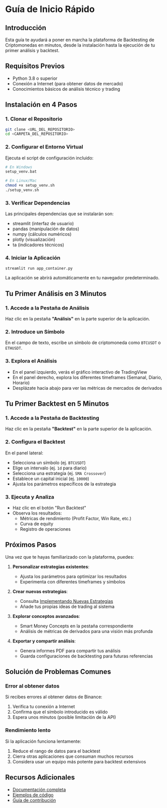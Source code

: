 # Guía de Inicio Rápido

## Introducción

Esta guía te ayudará a poner en marcha la plataforma de Backtesting de Criptomonedas en minutos, desde la instalación hasta la ejecución de tu primer análisis y backtest.

## Requisitos Previos

- Python 3.8 o superior
- Conexión a Internet (para obtener datos de mercado)
- Conocimientos básicos de análisis técnico y trading

## Instalación en 4 Pasos

### 1. Clonar el Repositorio

```bash
git clone <URL_DEL_REPOSITORIO>
cd <CARPETA_DEL_REPOSITORIO>
```

### 2. Configurar el Entorno Virtual

Ejecuta el script de configuración incluido:

```bash
# En Windows
setup_venv.bat

# En Linux/Mac
chmod +x setup_venv.sh
./setup_venv.sh
```

### 3. Verificar Dependencias

Las principales dependencias que se instalarán son:
- streamlit (interfaz de usuario)
- pandas (manipulación de datos)
- numpy (cálculos numéricos)
- plotly (visualización)
- ta (indicadores técnicos)

### 4. Iniciar la Aplicación

```bash
streamlit run app_container.py
```

La aplicación se abrirá automáticamente en tu navegador predeterminado.

## Tu Primer Análisis en 3 Minutos

### 1. Accede a la Pestaña de Análisis

Haz clic en la pestaña **"Análisis"** en la parte superior de la aplicación.

### 2. Introduce un Símbolo

En el campo de texto, escribe un símbolo de criptomoneda como `BTCUSDT` o `ETHUSDT`.

### 3. Explora el Análisis

- En el panel izquierdo, verás el gráfico interactivo de TradingView
- En el panel derecho, explora los diferentes timeframes (Semanal, Diario, Horario)
- Desplázate hacia abajo para ver las métricas de mercados de derivados

## Tu Primer Backtest en 5 Minutos

### 1. Accede a la Pestaña de Backtesting

Haz clic en la pestaña **"Backtest"** en la parte superior de la aplicación.

### 2. Configura el Backtest

En el panel lateral:
- Selecciona un símbolo (ej. `BTCUSDT`)
- Elige un intervalo (ej. `1d` para diario)
- Selecciona una estrategia (ej. `SMA Crossover`)
- Establece un capital inicial (ej. `10000`)
- Ajusta los parámetros específicos de la estrategia

### 3. Ejecuta y Analiza

- Haz clic en el botón "Run Backtest"
- Observa los resultados:
  - Métricas de rendimiento (Profit Factor, Win Rate, etc.)
  - Curva de equity
  - Registro de operaciones

## Próximos Pasos

Una vez que te hayas familiarizado con la plataforma, puedes:

1. **Personalizar estrategias existentes**:
   - Ajusta los parámetros para optimizar los resultados
   - Experimenta con diferentes timeframes y símbolos

2. **Crear nuevas estrategias**:
   - Consulta [Implementando Nuevas Estrategias](../examples/implementing_strategies.md)
   - Añade tus propias ideas de trading al sistema

3. **Explorar conceptos avanzados**:
   - Smart Money Concepts en la pestaña correspondiente
   - Análisis de métricas de derivados para una visión más profunda

4. **Exportar y compartir análisis**:
   - Genera informes PDF para compartir tus análisis
   - Guarda configuraciones de backtesting para futuras referencias

## Solución de Problemas Comunes

### Error al obtener datos

Si recibes errores al obtener datos de Binance:

1. Verifica tu conexión a Internet
2. Confirma que el símbolo introducido es válido
3. Espera unos minutos (posible limitación de la API)

### Rendimiento lento

Si la aplicación funciona lentamente:

1. Reduce el rango de datos para el backtest
2. Cierra otras aplicaciones que consuman muchos recursos
3. Considera usar un equipo más potente para backtest extensivos

## Recursos Adicionales

- [Documentación completa](../index.md)
- [Ejemplos de código](../examples/)
- [Guía de contribución](./contributing.md)